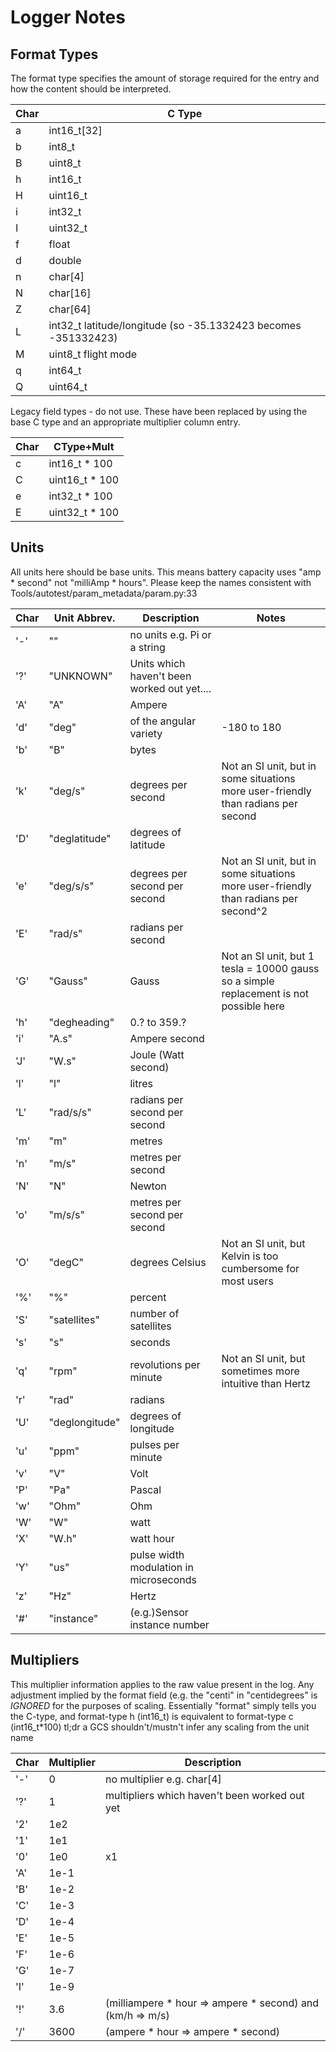 # Logger Notes

## Format Types

The format type specifies the amount of storage required for the entry
and how the content should be interpreted.

| Char | C Type |
|------|--------|
|a   | int16_t[32]|
|b   | int8_t|
|B   | uint8_t|
|h   | int16_t|
|H   | uint16_t|
|i   | int32_t|
|I   | uint32_t|
|f   | float|
|d   | double|
|n   | char[4]|
|N   | char[16]|
|Z   | char[64]|
|L   | int32_t latitude/longitude (so -35.1332423 becomes -351332423)|
|M   | uint8_t flight mode|
|q   | int64_t|
|Q   | uint64_t|

Legacy field types - do not use.  These have been replaced by using  the base C type and an appropriate multiplier column entry.

| Char | CType+Mult   |
|------|--------------|
|  c   | int16_t * 100|
|  C   | uint16_t * 100|
|  e   | int32_t * 100|
|  E   | uint32_t * 100|

## Units

All units here should be base units. 
This means battery capacity uses "amp \* second" not "milliAmp \* hours". 
Please keep the names consistent with Tools/autotest/param_metadata/param.py:33

| Char | Unit Abbrev. | Description | Notes |
|-----|---|---|---|
| '-' | "" | no units e.g. Pi or a string |
| '?' | "UNKNOWN" | Units which haven't been worked out yet....|
| 'A' | "A" | Ampere|
| 'd' | "deg" | of the angular variety | -180 to 180|
| 'b' | "B" | bytes|
| 'k' | "deg/s" | degrees per second | Not an SI unit, but in some situations more user-friendly than radians per second|
| 'D' | "deglatitude" | degrees of latitude|
| 'e' | "deg/s/s" | degrees per second per second | Not an SI unit, but in some situations more user-friendly than radians per second^2|
| 'E' | "rad/s" | radians per second|
| 'G' | "Gauss" | Gauss | Not an SI unit, but 1 tesla = 10000 gauss so a simple replacement is not possible here|
| 'h' | "degheading" | 0.? to 359.?|
| 'i' | "A.s" | Ampere second|
| 'J' | "W.s" | Joule (Watt second)|
| 'l' | "l" | litres|
| 'L' | "rad/s/s" | radians per second per second|
| 'm' | "m" | metres|
| 'n' | "m/s" | metres per second|
| 'N' | "N" | Newton|
| 'o' | "m/s/s" | metres per second per second|
| 'O' | "degC" | degrees Celsius | Not an SI unit, but Kelvin is too cumbersome for most users|
| '%' | "%" | percent|
| 'S' | "satellites" | number of satellites|
| 's' | "s" | seconds|
| 'q' | "rpm" | revolutions per minute|  Not an SI unit, but sometimes more intuitive than Hertz|
| 'r' | "rad" | radians|
| 'U' | "deglongitude" | degrees of longitude|
| 'u' | "ppm" | pulses per minute|
| 'v' | "V" | Volt|
| 'P' | "Pa" | Pascal|
| 'w' | "Ohm" | Ohm|
| 'W' | "W" | watt |
| 'X' | "W.h" | watt hour |
| 'Y' | "us" | pulse width modulation in microseconds|
| 'z' | "Hz" | Hertz|
| '#' | "instance" | (e.g.)Sensor instance number|

## Multipliers

This multiplier information applies to the raw value present in the
log. Any adjustment implied by the format field (e.g. the "centi"
in "centidegrees" is *IGNORED* for the purposes of scaling.
Essentially "format" simply tells you the C-type, and format-type h
(int16_t) is equivalent to format-type c (int16_t*100)
tl;dr a GCS shouldn't/mustn't infer any scaling from the unit name

| Char | Multiplier | Description |
|------|------------|---|
| '-' | 0 | no multiplier e.g. char[4] |
| '?' | 1 | multipliers which haven't been worked out yet |
| '2' | 1e2 ||
| '1' | 1e1 ||
| '0' | 1e0 | x1 |
| 'A' | 1e-1 ||
| 'B' | 1e-2 ||
| 'C' | 1e-3 ||
| 'D' | 1e-4 ||
| 'E' | 1e-5 ||
| 'F' | 1e-6 ||
| 'G' | 1e-7 ||
| 'I' | 1e-9 ||
| '!' | 3.6 | (milliampere \* hour => ampere \* second) and (km/h => m/s)|
| '/' | 3600 | (ampere \* hour => ampere \* second)|
